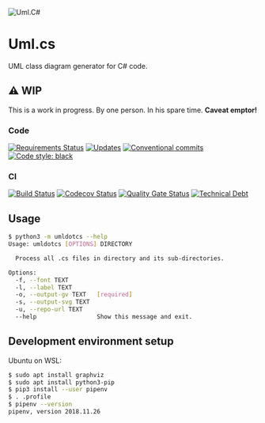 ![Uml.C#](https://repository-images.githubusercontent.com/238708889/14df4f80-4f3d-11ea-80c3-462fae3affa3)

# Uml.cs

UML class diagram generator for C# code.

## ⚠️ WIP

This is a work in progress. By one person. In his spare time. **Caveat emptor!**

### Code

[![Requirements Status](https://requires.io/github/kthy/uml.cs/requirements.svg?branch=master)](https://requires.io/github/kthy/uml.cs/requirements/?branch=master)
[![Updates](https://pyup.io/repos/github/kthy/uml.cs/shield.svg)](https://pyup.io/repos/github/kthy/uml.cs/)
[![Conventional commits](https://img.shields.io/badge/conventional%20commits-1.0.0-blue.svg)](https://www.conventionalcommits.org/en/v1.0.0/)
[![Code style: black](https://img.shields.io/badge/code%20style-black-000000.svg)](https://github.com/psf/black)

### CI

[![Build Status](https://travis-ci.org/kthy/uml.cs.svg?branch=master)](https://travis-ci.org/kthy/uml.cs)
[![Codecov Status](https://codecov.io/gh/kthy/uml.cs/branch/master/graph/badge.svg)](https://codecov.io/gh/kthy/uml.cs)
[![Quality Gate Status](https://sonarcloud.io/api/project_badges/measure?project=kthy_uml.cs&metric=alert_status)](https://sonarcloud.io/dashboard?id=kthy_uml.cs)
[![Technical Debt](https://sonarcloud.io/api/project_badges/measure?project=kthy_uml.cs&metric=sqale_index)](https://sonarcloud.io/dashboard?id=kthy_uml.cs)

## Usage

```bash
$ python3 -m umldotcs --help
Usage: umldotcs [OPTIONS] DIRECTORY

  Process all .cs files in directory and its sub-directories.

Options:
  -f, --font TEXT
  -l, --label TEXT
  -o, --output-gv TEXT   [required]
  -s, --output-svg TEXT
  -u, --repo-url TEXT
  --help                 Show this message and exit.
```

## Development environment setup

Ubuntu on WSL:

```bash
$ sudo apt install graphviz
$ sudo apt install python3-pip
$ pip3 install --user pipenv
$ . .profile
$ pipenv --version
pipenv, version 2018.11.26
```
